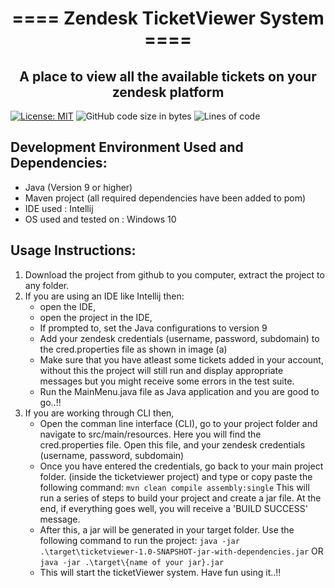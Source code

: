<h1 align="center">==== Zendesk TicketViewer System ====</h1>
  
<h2 align="center"> A place to view all the available tickets on your zendesk platform </h1>

[![License: MIT](https://img.shields.io/badge/License-MIT-yellow.svg)](https://opensource.org/licenses/MIT)
![GitHub code size in bytes](https://img.shields.io/github/languages/code-size/salvisumedh2396/ticketviewer)
![Lines of code](https://img.shields.io/tokei/lines/github/salvisumedh2396/ticketviewer)

## Development Environment Used and Dependencies:
- Java (Version 9 or higher)
- Maven project (all required dependencies have been added to pom)
- IDE used : Intellij
- OS used and tested on : Windows 10

## Usage Instructions:
1. Download the project from github to you computer, extract the project to any folder.
2. If you are using an IDE like Intellij then:
   - open the IDE, 
   - open the project in the IDE, 
   - If prompted to, set the Java configurations to version 9
   - Add your zendesk credentials (username, password, subdomain) to the cred.properties file as shown in image (a)
   - Make sure that you have atleast some tickets added in your account, without this the project will still run and display appropriate messages but you might receive some errors in the test suite.
   - Run the MainMenu.java file as Java application and you are good to go..!!
4. If you are working through CLI then,
   - Open the comman line interface (CLI), go to your project folder and navigate to src/main/resources. Here you will find the cred.properties file. Open this file, and your zendesk credentials (username, password, subdomain)
   - Once you have entered the credentials, go back to your main project folder. (inside the ticketviewer project) and type or copy paste the following command:
   `mvn clean compile assembly:single`
   This will run a series of steps to build your project and create a jar file. At the end, if everything goes well, you will receive a 'BUILD SUCCESS' message. 
   -  After this, a jar will be generated in your target folder. Use the following command to run the project:
   `java -jar .\target\ticketviewer-1.0-SNAPSHOT-jar-with-dependencies.jar`
   OR
   `java -jar .\target\{name of your jar}.jar`
   - This will start the ticketViewer system. Have fun using it..!!

